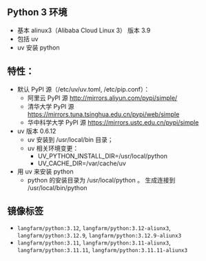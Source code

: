 ## Python 3 环境

* 基本 alinux3（Alibaba Cloud Linux 3） 版本 3.9
* 包括 uv
* uv 安装 python

## 特性：
- 默认 PyPI 源（/etc/uv/uv.toml, /etc/pip.conf）：
  - 阿里云 PyPI 源 http://mirrors.aliyun.com/pypi/simple/
  - 清华大学 PyPI 源 https://mirrors.tuna.tsinghua.edu.cn/pypi/web/simple
  - 华中科学大学 PyPI 源 https://mirrors.ustc.edu.cn/pypi/simple
- uv 版本 0.6.12
  - uv 安装到 /usr/local/bin 目录；
  - uv 相关环境变更：
    - UV_PYTHON_INSTALL_DIR=/usr/local/python
    - UV_CACHE_DIR=/var/cache/uv
- 用 uv 来安装 python
  - python 的安装目录为 /usr/local/python 。 生成连接到 /usr/local/bin/python

## 镜像标签
* ```langfarm/python:3.12```, ```langfarm/python:3.12-aliunx3```, ```langfarm/python:3.12.9```, ```langfarm/python:3.12.9-aliunx3```
* ```langfarm/python:3.11```, ```langfarm/python:3.11-aliunx3```, ```langfarm/python:3.11.11```, ```langfarm/python:3.11.11-aliunx3```
